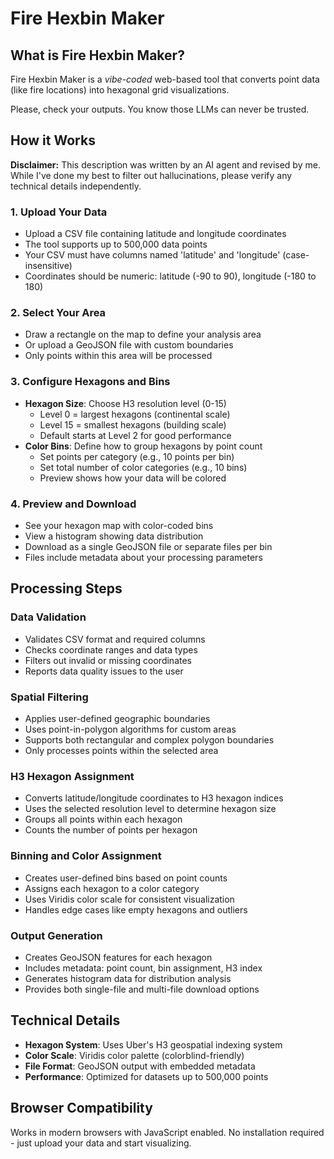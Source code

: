 # Fire Hexbin Maker

## What is Fire Hexbin Maker?

Fire Hexbin Maker is a _vibe-coded_ web-based tool that converts point data (like fire locations) into hexagonal grid visualizations.

Please, check your outputs. You know those LLMs can never be trusted.

## How it Works

**Disclaimer:** This description was written by an AI agent and revised by me. While I've done my best to filter out hallucinations, please verify any technical details independently.


### 1. Upload Your Data
- Upload a CSV file containing latitude and longitude coordinates
- The tool supports up to 500,000 data points
- Your CSV must have columns named 'latitude' and 'longitude' (case-insensitive)
- Coordinates should be numeric: latitude (-90 to 90), longitude (-180 to 180)

### 2. Select Your Area
- Draw a rectangle on the map to define your analysis area
- Or upload a GeoJSON file with custom boundaries
- Only points within this area will be processed

### 3. Configure Hexagons and Bins
- **Hexagon Size**: Choose H3 resolution level (0-15)
  - Level 0 = largest hexagons (continental scale)
  - Level 15 = smallest hexagons (building scale)
  - Default starts at Level 2 for good performance
- **Color Bins**: Define how to group hexagons by point count
  - Set points per category (e.g., 10 points per bin)
  - Set total number of color categories (e.g., 10 bins)
  - Preview shows how your data will be colored

### 4. Preview and Download
- See your hexagon map with color-coded bins
- View a histogram showing data distribution
- Download as a single GeoJSON file or separate files per bin
- Files include metadata about your processing parameters

## Processing Steps

### Data Validation
- Validates CSV format and required columns
- Checks coordinate ranges and data types
- Filters out invalid or missing coordinates
- Reports data quality issues to the user

### Spatial Filtering
- Applies user-defined geographic boundaries
- Uses point-in-polygon algorithms for custom areas
- Supports both rectangular and complex polygon boundaries
- Only processes points within the selected area

### H3 Hexagon Assignment
- Converts latitude/longitude coordinates to H3 hexagon indices
- Uses the selected resolution level to determine hexagon size
- Groups all points within each hexagon
- Counts the number of points per hexagon

### Binning and Color Assignment
- Creates user-defined bins based on point counts
- Assigns each hexagon to a color category
- Uses Viridis color scale for consistent visualization
- Handles edge cases like empty hexagons and outliers

### Output Generation
- Creates GeoJSON features for each hexagon
- Includes metadata: point count, bin assignment, H3 index
- Generates histogram data for distribution analysis
- Provides both single-file and multi-file download options

## Technical Details

- **Hexagon System**: Uses Uber's H3 geospatial indexing system
- **Color Scale**: Viridis color palette (colorblind-friendly)
- **File Format**: GeoJSON output with embedded metadata
- **Performance**: Optimized for datasets up to 500,000 points


## Browser Compatibility

Works in modern browsers with JavaScript enabled. No installation required - just upload your data and start visualizing.
